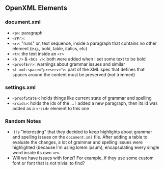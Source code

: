 ## OpenXML Elements

### document.xml

- `<p>`: paragraph
- `<rPr>`:
- `<r>`: "runs" or, text sequence, inside a paragraph that contains no other element (e.g., bold, table, italics, etc)
- `<t>`: the text inside an `<r>`
- `<b />` & `<bCs />`: both were added when I set some text to be bold
- `<proofErr>`: warnings about grammar issues and similar
- `<t xml:space="preserve">`: part of the XML spec that defines that spaces around the content must be preserved (not trimmed)

### settings.xml

- `<proofState>`: holds things like current state of grammar and spelling
- `<rsids>`: holds the ids of the ... I added a new paragraph, then its id was added as a `<rsid>` element to this one

### Random Notes

- It is "interesting" that they decided to keep highlights about grammar and spelling issues on the `document.xml` file. After adding a table to evaluate the changes, a lot of grammar and spelling issues were highlighted (because I'm using lorem ipsum), encapsulating every single word inside its own `<r>`.
- Will we have issues with fonts? For example, if they use some custom font or font that is not trivial to find?